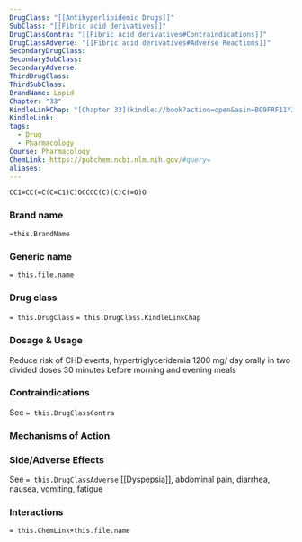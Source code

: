 ```yaml
---
DrugClass: "[[Antihyperlipidemic Drugs]]"
SubClass: "[[Fibric acid derivatives]]"
DrugClassContra: "[[Fibric acid derivatives#Contraindications]]"
DrugClassAdverse: "[[Fibric acid derivatives#Adverse Reactions]]"
SecondaryDrugClass: 
SecondarySubClass: 
SecondaryAdverse: 
ThirdDrugClass: 
ThirdSubClass: 
BrandName: Lopid
Chapter: "33"
KindleLinkChap: "[Chapter 33](kindle://book?action=open&asin=B09FRF11YJ&location=17954)"
KindleLink: 
tags:
  - Drug
  - Pharmacology
Course: Pharmacology
ChemLink: https://pubchem.ncbi.nlm.nih.gov/#query=
aliases:
---
```

```smiles
CC1=CC(=C(C=C1)C)OCCCC(C)(C)C(=O)O
```

### Brand name
`=this.BrandName`

### Generic name
`= this.file.name`

### Drug class 
`= this.DrugClass`
	`= this.DrugClass.KindleLinkChap`

### Dosage & Usage
Reduce risk of CHD events, hypertriglyceridemia
1200 mg/ day orally in two divided doses 30 minutes before morning and evening meals

### Contraindications
See `= this.DrugClassContra`

### Mechanisms of Action


### Side/Adverse Effects
See `= this.DrugClassAdverse`
[[Dyspepsia]], abdominal pain, diarrhea, nausea, vomiting, fatigue 

### Interactions

`= this.ChemLink+this.file.name`

